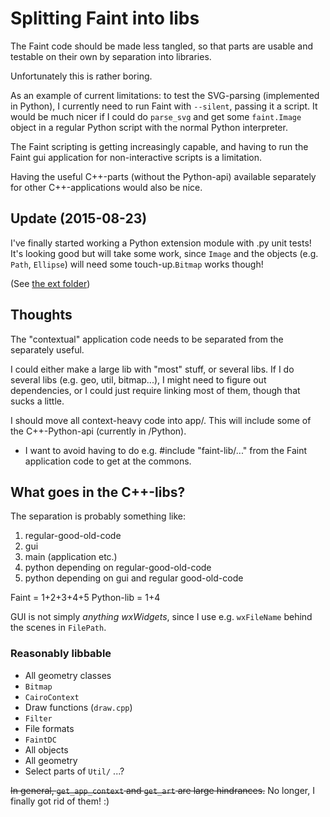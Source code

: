 Splitting Faint into libs
=========================
The Faint code should be made less tangled, so that parts are usable
and testable on their own by separation into libraries.

Unfortunately this is rather boring.

As an example of current limitations: to test the SVG-parsing
(implemented in Python), I currently need to run Faint with
`--silent`, passing it a script. It would be much nicer if I could do
`parse_svg` and get some `faint.Image` object in a regular Python script with the
normal Python interpreter.

The Faint scripting is getting increasingly capable, and having to run
the Faint gui application for non-interactive scripts is a limitation.

Having the useful C++-parts (without the Python-api) available
separately for other C++-applications would also be nice.

Update (2015-08-23)
-------------------
I've finally started working a Python extension module with .py unit
tests! It's looking good but will take some work, since `Image` and the
objects (e.g. `Path`, `Ellipse`) will need some touch-up.`Bitmap` works
though!

(See [the ext folder](ext/README.md))

Thoughts
--------
The "contextual" application code needs to be separated from the
separately useful.
  
I could either make a large lib with "most" stuff, or several libs. If
I do several libs (e.g. geo, util, bitmap...), I might need to figure
out dependencies, or I could just require linking most of them, though
that sucks a little.

I should move all context-heavy code into app/. This will include some
of the C++-Python-api (currently in /Python).

- I want to avoid having to do e.g. #include "faint-lib/..." from the
Faint application code to get at the commons.

What goes in the C++-libs?
--------------------------
The separation is probably something like:

1. regular-good-old-code
2. gui
3. main (application etc.)
4. python depending on regular-good-old-code
5. python depending on gui and regular good-old-code

Faint = 1+2+3+4+5
Python-lib = 1+4

GUI is not simply *anything wxWidgets*, since I use e.g. `wxFileName`
behind the scenes in `FilePath`.

### Reasonably libbable
- All geometry classes
- `Bitmap`
- `CairoContext`
- Draw functions (`draw.cpp`)
- `Filter`
- File formats
- `FaintDC`
- All objects
- All geometry
- Select parts of `Util/`
...?

~~In general, `get_app_context` and `get_art` are large hindrances.~~
No longer, I finally got rid of them! :)
